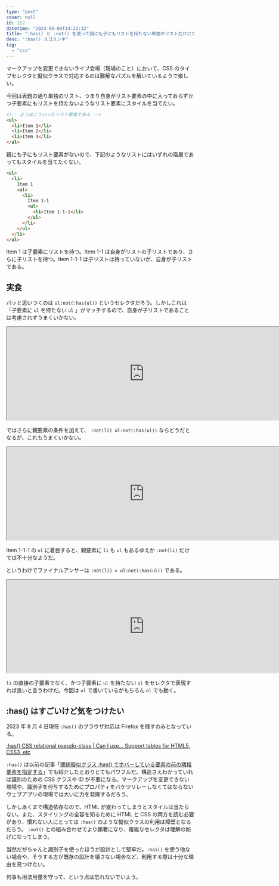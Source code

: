```yaml
---
type: "post"
cover: null
id: 122
datetime: "2023-09-04T14:22:32"
title: ":has() と :not() を使って親にも子にもリストを持たない単独のリストだけにスタイルを当てる"
desc: ":has() スゴスンギ"
tag:
  - "css"
---
```


マークアップを変更できないライブ会場（現場のこと）において、CSS のタイプセレクタと擬似クラスで対応するのは難解なパズルを解いているようで楽しい。

今回は表題の通り単独のリスト、つまり自身がリスト要素の中に入っておらずかつ子要素にもリストを持たないようなリスト要素にスタイルを当てたい。

```html
<!-- ようはこういったリスト要素である -->
<ul>
  <li>Item 1</li>
  <li>Item 2</li>
  <li>Item 3</li>
</ul>
```

親にも子にもリスト要素がないので、下記のようなリストにはいずれの階層であってもスタイルを当てたくない。

```html
<ul>
  <li>
    Item 1
    <ul>
      <li>
        Item 1-1
        <ul>
          <li>Item 1-1-1</li>
        </ul>
      </li>
    </ul>
  </li>
</ul>
```

Item 1 は子要素にリストを持つ。Item 1-1 は自身がリストの子リストであり、さらに子リストを持つ。Item 1-1-1 は子リストは持っていないが、自身が子リストである。

## 実食

パッと思いつくのは `ul:not(:has(ul))` というセレクタだろう。しかしこれは「子要素に `ul` を持たない `ul` 」がマッチするので、自身が子リストであることは考慮されずうまくいかない。

<iframe width="736" height="250" src="https://jsfiddle.net/7ymL63ru/embedded/result,html,css/" allowfullscreen></iframe>

ではさらに親要素の条件を加えて、 `:not(li) ul:not(:has(ul))` ならどうだとなるが、これもうまくいかない。

<iframe width="736" height="250" src="https://jsfiddle.net/7ymL63ru/1/embedded/result,html,css/" allowfullscreen></iframe>

Item 1-1-1 の `ul` に着目すると、親要素に `li` も `ul` もあるゆえか `:not(li)` だけでは不十分なようだ。

というわけでファイナルアンサーは `:not(li) > ul:not(:has(ul))` である。

<iframe width="736" height="250" src="https://jsfiddle.net/7ymL63ru/2/embedded/result,html,css/" allowfullscreen></iframe>

`li` の直接の子要素でなく、かつ子要素に `ul` を持たない `ul` をセレクタで表現すれば良いと言うわけだ。今回は `ul` で書いているがもちろん `ol` でも動く。

## :has() はすごいけど気をつけたい

2023 年 9 月 4 日現在 `:has()` のブラウザ対応は Firefox を残すのみとなっている。

[:has() CSS relational pseudo-class | Can I use... Support tables for HTML5, CSS3, etc](https://caniuse.com/?search=has)

`:has()` は以前の記事「[関係擬似クラス :has() でホバーしている要素の前の隣接要素を指定する](/archives/117.html)」でも紹介したとおりとてもパワフルだ。構造さえわかっていれば識別のための CSS クラスや ID が不要になる。マークアップを変更できない現場や、識別子を付与するためにプロパティをバケツリレーしなくてはならないウェブアプリの現場では大いに力を発揮するだろう。

しかしあくまで構造依存なので、HTML が変わってしまうとスタイルは当たらない。また、スタイリングの全容を知るために HTML と CSS の両方を読む必要があり、慣れない人にとっては `:has()` のような擬似クラスの利用は障壁となるだろう。 `:not()` との組み合わせでより顕著になり、複雑なセレクタは理解の妨げになってしまう。

当然だがちゃんと識別子を使ったほうが設計として堅牢だ。`:has()` を使う他ない場合や、そうする方が既存の設計を壊さない場合など、利用する際は十分な理由を見つけたい。

何事も用法用量を守って、という点は忘れないでいよう。
